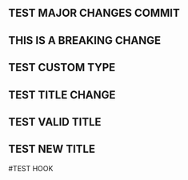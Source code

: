 ## TEST MAJOR CHANGES COMMIT

## THIS IS A BREAKING CHANGE

## TEST CUSTOM TYPE

## TEST TITLE CHANGE

## TEST VALID TITLE

## TEST NEW TITLE

#TEST HOOK
